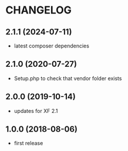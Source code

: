 CHANGELOG
=========

2.1.1 (2024-07-11)
------------------

* latest composer dependencies

2.1.0 (2020-07-27)
------------------

* Setup.php to check that vendor folder exists

2.0.0 (2019-10-14)
------------------

* updates for XF 2.1

1.0.0 (2018-08-06)
------------------

* first release
